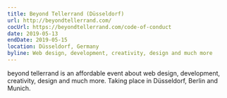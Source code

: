 ```yaml
---
title: Beyond Tellerrand (Düsseldorf)
url: http://beyondtellerrand.com/
cocUrl: https://beyondtellerrand.com/code-of-conduct
date: 2019-05-13
endDate: 2019-05-15
location: Düsseldorf, Germany
byline: Web design, development, creativity, design and much more
---
```

beyond tellerrand is an affordable event about web design, development, creativity, design and much more. Taking place in Düsseldorf, Berlin and Munich.
